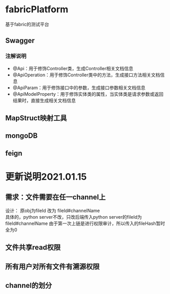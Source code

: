 # fabricPlatform
基于fabric的测试平台
## Swagger
### 注解说明
- @Api：用于修饰Controller类，生成Controller相关文档信息
- @ApiOperation：用于修饰Controller类中的方法，生成接口方法相关文档信息
- @ApiParam：用于修饰接口中的参数，生成接口参数相关文档信息
- @ApiModelProperty：用于修饰实体类的属性，当实体类是请求参数或返回结果时，直接生成相关文档信息
 
## MapStruct映射工具

## mongoDB

## feign

# 更新说明2021.01.15
## 需求：文件需要在任一channel上
设计： 原obj为fileId  改为  fileId#channelName  
具体的，python server不改，只改后端传入python server的fileId为 fileId#channelName
由于第一次上链是进行权限审计，所以传入的fileHash暂时全为0

## 文件共享read权限
## 所有用户对所有文件有溯源权限
## channel的划分
